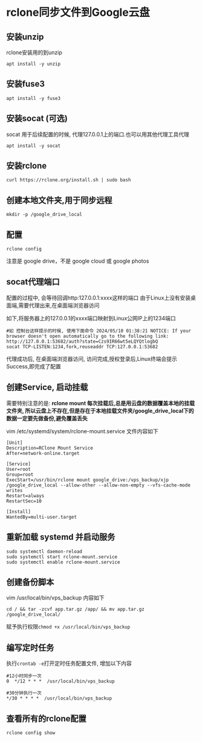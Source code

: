 # rclone同步文件到Google云盘

## 安装unzip
rclone安装用的到unzip

```
apt install -y unzip
```

## 安装fuse3
```
apt install -y fuse3
```

## 安装socat (可选)
socat 用于后续配置的时候, 代理127.0.0.1上的端口.也可以用其他代理工具代理

```
apt install -y socat 
```

## 安装rclone
```
curl https://rclone.org/install.sh | sudo bash
```

## 创建本地文件夹,用于同步远程
```
mkdir -p /google_drive_local
```

## 配置
```
rclone config
```
注意是 google drive，不是 google cloud 或 google photos


## socat代理端口
配置的过程中, 会等待回调http:127.0.0.1:xxxx这样的端口
由于Linux上没有安装桌面端,需要代理出来,在桌面端浏览器访问

如下,将服务器上的127.0.0.1的xxxx端口映射到Linux公网IP上的1234端口
```
#如 控制台这样提示的时候, 使用下面命令 2024/05/10 01:38:21 NOTICE: If your browser doesn't open automatically go to the following link: http://127.0.0.1:53682/auth?state=Czs9IR66wt5eLQYQtlogbQ
socat TCP-LISTEN:1234,fork,reuseaddr TCP:127.0.0.1:53682
```

代理成功后, 在桌面端浏览器访问, 访问完成,授权登录后,Linux终端会提示Success,即完成了配置

## 创建Service, 启动挂载

需要特别注意的是: **rclone mount 每次挂载后,总是用云盘的数据覆盖本地的挂载文件夹, 所以云盘上不存在,但是存在于本地挂载文件夹/google_drive_local下的数据一定要先做备份,避免覆盖丢失**

vim /etc/systemd/system/rclone-mount.service 文件内容如下
```
[Unit]
Description=RClone Mount Service
After=network-online.target

[Service]
User=root
Group=root
ExecStart=/usr/bin/rclone mount google_drive:/vps_backup/xjp /google_drive_local --allow-other --allow-non-empty --vfs-cache-mode writes
Restart=always
RestartSec=10

[Install]
WantedBy=multi-user.target
```

## 重新加载 systemd 并启动服务
```
sudo systemctl daemon-reload
sudo systemctl start rclone-mount.service
sudo systemctl enable rclone-mount.service
```
## 创建备份脚本
vim /usr/local/bin/vps_backup 内容如下
```
cd / && tar -zcvf app.tar.gz /app/ && mv app.tar.gz /google_drive_local/
```
赋予执行权限```chmod +x /usr/local/bin/vps_backup```

## 编写定时任务
执行```crontab -e```打开定时任务配置文件,
增加以下内容
```shell
#12小时同步一次
0  */12 * * *  /usr/local/bin/vps_backup
```

```shell
#30分钟执行一次
*/30 * * * *  /usr/local/bin/vps_backup
```

## 查看所有的rclone配置
```shell
rclone config show
```

